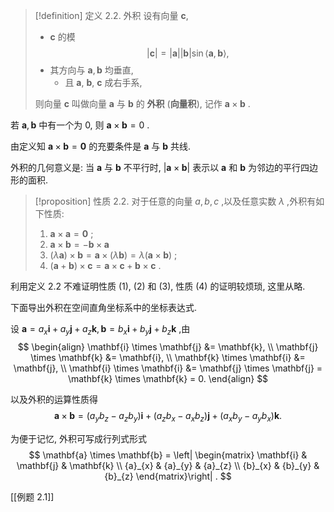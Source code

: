 > [!definition] 定义 2.2.  外积
> 设有向量 $\mathbf{c}$, 
> - $\mathbf{c}$ 的模 $$\left| \mathbf{c} \right| = \left| \mathbf{a} \right| \left| \mathbf{b} \right| \sin \langle \mathbf{a}, \mathbf{b}\rangle ,$$
> - 其方向与 $\mathbf{a}, \mathbf{b}$ 均垂直, 
> 	- 且 $\mathbf{a}$, $\mathbf{b}$, $\mathbf{c}$ 成右手系,
> 
> 则向量 $\mathbf{c}$ 叫做向量 $\mathbf{a}$ 与 $\mathbf{b}$ 的 **外积** (**向量积**), 记作 $\mathbf{a} \times \mathbf{b}$ .

若 $\mathbf{a}, \mathbf{b}$ 中有一个为 0, 则 $\mathbf{a} \times \mathbf{b} = 0$ .

由定义知 $\mathbf{a} \times \mathbf{b} = \mathbf{0}$ 的充要条件是 $\mathbf{a}$ 与 $\mathbf{b}$ 共线.

外积的几何意义是: 当 $\mathbf{a}$ 与 $\mathbf{b}$ 不平行时, $\left| {\mathbf{a} \times \mathbf{b}}\right|$ 表示以 $\mathbf{a}$ 和 $\mathbf{b}$ 为邻边的平行四边形的面积.

> [!proposition] 性质 2.2. 
> 对于任意的向量 $a, b, c$ ,以及任意实数 $\lambda$ ,外积有如下性质:
> 1. $\mathbf{a} \times \mathbf{a} = \mathbf{0}$ ;
> 2. $\mathbf{a} \times \mathbf{b} = - \mathbf{b} \times \mathbf{a}$
> 3. $\left( {\lambda \mathbf{a}}\right) \times \mathbf{b} = \mathbf{a} \times \left( {\lambda \mathbf{b}}\right) = \lambda \left( {\mathbf{a} \times \mathbf{b}}\right)$ ;
> 4. $\left( {\mathbf{a} + \mathbf{b}}\right) \times \mathbf{c} = \mathbf{a} \times \mathbf{c} + \mathbf{b} \times \mathbf{c}$ .

利用定义 2.2 不难证明性质 (1), (2) 和 (3), 性质 (4) 的证明较烦琐, 这里从略.

下面导出外积在空间直角坐标系中的坐标表达式.

设 $\mathbf{a} = {a}_{x}\mathbf{i} + {a}_{y}\mathbf{j} + {a}_{z}\mathbf{k},\mathbf{b} = {b}_{x}\mathbf{i} + {b}_{y}\mathbf{j} + {b}_{z}\mathbf{k}$ ,由
$$
\begin{align}
\mathbf{i} \times \mathbf{j} &= \mathbf{k}, \\
\mathbf{j} \times \mathbf{k} &= \mathbf{i}, \\
\mathbf{k} \times \mathbf{i} &= \mathbf{j}, \\
\mathbf{i} \times \mathbf{i} &= \mathbf{j} \times \mathbf{j} = \mathbf{k} \times \mathbf{k} = 0.
\end{align}
$$

以及外积的运算性质得
$$
\mathbf{a} \times \mathbf{b} = \left( {{a}_{y}{b}_{z} - {a}_{z}{b}_{y}}\right) \mathbf{i} + \left( {{a}_{z}{b}_{x} - {a}_{x}{b}_{z}}\right) \mathbf{j} + \left( {{a}_{x}{b}_{y} - {a}_{y}{b}_{x}}\right) \mathbf{k}.
$$

为便于记忆, 外积可写成行列式形式
$$
\mathbf{a} \times \mathbf{b} = \left| \begin{matrix} \mathbf{i} & \mathbf{j} & \mathbf{k} \\ {a}_{x} & {a}_{y} & {a}_{z} \\ {b}_{x} & {b}_{y} & {b}_{z} \end{matrix}\right| .
$$

[[例题 2.1]]